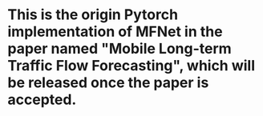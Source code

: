 # This is the origin Pytorch implementation of MFNet in the paper named "Mobile Long-term Traffic Flow Forecasting", which will be released once the paper is accepted.
